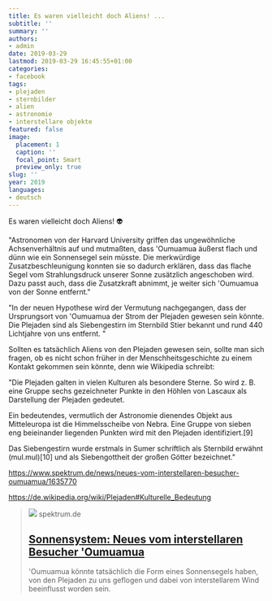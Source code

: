 ```yaml
---
title: Es waren vielleicht doch Aliens! ...
subtitle: ''
summary: ''
authors:
- admin
date: 2019-03-29
lastmod: 2019-03-29 16:45:55+01:00
categories:
- facebook
tags:
- plejaden
- sternbilder
- alien
- astronomie
- interstellare objekte
featured: false
image:
  placement: 1
  caption: ''
  focal_point: Smart
  preview_only: true
slug: ''
year: 2019
languages:
- deutsch
---
```


Es waren vielleicht doch Aliens! 👽

"Astronomen von der Harvard University griffen das ungewöhnliche Achsenverhältnis auf und mutmaßten, dass 'Oumuamua äußerst flach und dünn wie ein Sonnensegel sein müsste. Die merkwürdige Zusatzbeschleunigung konnten sie so dadurch erklären, dass das flache Segel vom Strahlungsdruck unserer Sonne zusätzlich angeschoben wird. Dazu passt auch, dass die Zusatzkraft abnimmt, je weiter sich 'Oumuamua von der Sonne entfernt."

"In der neuen Hypothese wird der Vermutung nachgegangen, dass der Ursprungsort von 'Oumuamua der Strom der Plejaden gewesen sein könnte. Die Plejaden sind als Siebengestirn im Sternbild Stier bekannt und rund 440 Lichtjahre von uns entfernt. "

Sollten es tatsächlich Aliens von den Plejaden gewesen sein, sollte man sich fragen, ob es nicht schon früher in der Menschheitsgeschichte zu einem Kontakt gekommen sein könnte, denn wie Wikipedia schreibt:

"Die Plejaden galten in vielen Kulturen als besondere Sterne. So wird z. B. eine Gruppe sechs gezeichneter Punkte in den Höhlen von Lascaux als Darstellung der Plejaden gedeutet.

Ein bedeutendes, vermutlich der Astronomie dienendes Objekt aus Mitteleuropa ist die Himmelsscheibe von Nebra. Eine Gruppe von sieben eng beieinander liegenden Punkten wird mit den Plejaden identifiziert.[9]

Das Siebengestirn wurde erstmals in Sumer schriftlich als Sternbild erwähnt (mul.mul)[10] und als Siebengottheit der großen Götter bezeichnet."

https://www.spektrum.de/news/neues-vom-interstellaren-besucher-oumuamua/1635770

https://de.wikipedia.org/wiki/Plejaden#Kulturelle_Bedeutung
> [![](https://static.spektrum.de/fm/912/f1920x1080/eso1737e.jpg)](https://www.spektrum.de/news/neues-vom-interstellaren-besucher-oumuamua/1635770)
> spektrum.de
> ## [Sonnensystem: Neues vom interstellaren Besucher 'Oumuamua](https://www.spektrum.de/news/neues-vom-interstellaren-besucher-oumuamua/1635770)
>
>'Oumuamua könnte tatsächlich die Form eines Sonnensegels haben, von den Plejaden zu uns geflogen und dabei von interstellarem Wind beeinflusst worden sein.